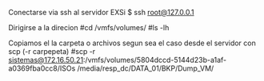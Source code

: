 Conectarse via ssh al servidor EXSi
$ ssh root@127.0.0.1

Dirigirse a la direcion
#cd /vmfs/volumes/
#ls -lh

Copiamos el la carpeta o archivos segun sea el caso desde el servidor con scp (-r carpepeta)
#scp -r sistemas@172.16.50.21:/vmfs/volumes/5804dccd-5144d23b-a1af-a0369fba0cc8/ISOs /media/resp_dc/DATA_01/BKP/Dump_VM/
